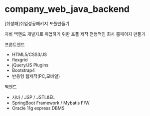 # company_web_java_backend

[취성패]취업성공패키지 포폴만들기

자바 백엔드 개발자로 취업하기 위한 포폴 제작
전형적인 회사 홈페이지 만들기

프론트엔드
- HTML5/CSS3/JS
- flexgrid
- jQuery/JS Plugins
- Bootstrap4 
- 반응형 웹제작(PC,모바일)

백엔드
- 자바 / JSP / JSTL&EL
- SpringBoot Framework / Mybatis F/W
- Oracle 11g express DBMS
